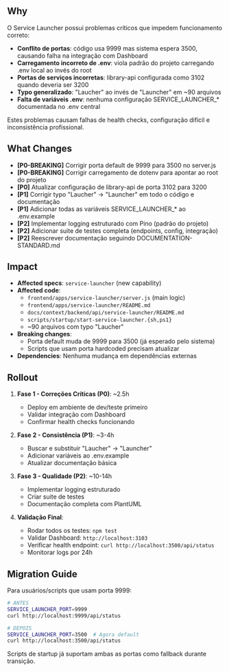 ## Why
O Service Launcher possui problemas críticos que impedem funcionamento correto:
- **Conflito de portas**: código usa 9999 mas sistema espera 3500, causando falha na integração com Dashboard
- **Carregamento incorreto de .env**: viola padrão do projeto carregando .env local ao invés do root
- **Portas de serviços incorretas**: library-api configurada como 3102 quando deveria ser 3200
- **Typo generalizado**: "Laucher" ao invés de "Launcher" em ~90 arquivos
- **Falta de variáveis .env**: nenhuma configuração SERVICE_LAUNCHER_* documentada no .env central

Estes problemas causam falhas de health checks, configuração difícil e inconsistência profissional.

## What Changes
- **[P0-BREAKING]** Corrigir porta default de 9999 para 3500 no server.js
- **[P0-BREAKING]** Corrigir carregamento de dotenv para apontar ao root do projeto
- **[P0]** Atualizar configuração de library-api de porta 3102 para 3200
- **[P1]** Corrigir typo "Laucher" → "Launcher" em todo o código e documentação
- **[P1]** Adicionar todas as variáveis SERVICE_LAUNCHER_* ao .env.example
- **[P2]** Implementar logging estruturado com Pino (padrão do projeto)
- **[P2]** Adicionar suite de testes completa (endpoints, config, integração)
- **[P2]** Reescrever documentação seguindo DOCUMENTATION-STANDARD.md

## Impact
- **Affected specs**: `service-launcher` (new capability)
- **Affected code**: 
  - `frontend/apps/service-launcher/server.js` (main logic)
  - `frontend/apps/service-launcher/README.md`
  - `docs/context/backend/api/service-launcher/README.md`
  - `scripts/startup/start-service-launcher.{sh,ps1}`
  - ~90 arquivos com typo "Laucher"
- **Breaking changes**: 
  - Porta default muda de 9999 para 3500 (já esperado pelo sistema)
  - Scripts que usam porta hardcoded precisam atualizar
- **Dependencies**: Nenhuma mudança em dependências externas

## Rollout
1. **Fase 1 - Correções Críticas (P0)**: ~2.5h
   - Deploy em ambiente de dev/teste primeiro
   - Validar integração com Dashboard
   - Confirmar health checks funcionando

2. **Fase 2 - Consistência (P1)**: ~3-4h
   - Buscar e substituir "Laucher" → "Launcher"
   - Adicionar variáveis ao .env.example
   - Atualizar documentação básica

3. **Fase 3 - Qualidade (P2)**: ~10-14h
   - Implementar logging estruturado
   - Criar suite de testes
   - Documentação completa com PlantUML

4. **Validação Final**:
   - Rodar todos os testes: `npm test`
   - Validar Dashboard: `http://localhost:3103`
   - Verificar health endpoint: `curl http://localhost:3500/api/status`
   - Monitorar logs por 24h

## Migration Guide
Para usuários/scripts que usam porta 9999:
```bash
# ANTES
SERVICE_LAUNCHER_PORT=9999
curl http://localhost:9999/api/status

# DEPOIS
SERVICE_LAUNCHER_PORT=3500  # Agora default
curl http://localhost:3500/api/status
```

Scripts de startup já suportam ambas as portas como fallback durante transição.

